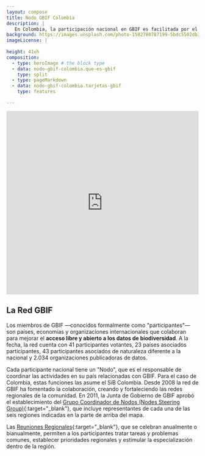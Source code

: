 ```yaml
---
layout: compose
title: Nodo GBIF Colombia
description: |
   En Colombia, la participación nacional en GBIF es facilitada por el SiB Colombia como representante del país desde el año 2003.
background: https://images.unsplash.com/photo-1502780787199-5bdc5502db3f?ixlib=rb-4.0.3&ixid=MnwxMjA3fDB8MHxwaG90by1wYWdlfHx8fGVufDB8fHx8&auto=format&fit=crop&w=4048&q=80
imageLicense: |
   
height: 41vh
composition:
  - type: heroImage # the block type
  - data: nodo-gbif-colombia.que-es-gbif
    type: split
  - type: pageMarkdown
  - data: nodo-gbif-colombia.tarjetas-gbif
    type: features 

---
```


<iframe src="https://player.vimeo.com/video/661945151?h=a15da19daf" width="100%" height="480" frameborder="0" allow="autoplay; fullscreen; picture-in-picture" allowfullscreen></iframe>

## La Red GBIF

Los miembros de GBIF —conocidos formalmente como "participantes"— son países, economías y organizaciones internacionales que colaboran para mejorar el **acceso libre y abierto a los datos de biodiversidad**. A la fecha, la red cuenta con 41 participantes votantes, 23 países asociados participantes, 43 participantes asociados de naturaleza diferente a la nacional y 2.034 organizaciones publicadoras de datos.

Cada participante nacional tiene un "Nodo", que es el responsable de coordinar las actividades en su país relacionadas con GBIF. Para el caso de Colombia, estas funciones las asume el SiB Colombia. Desde 2008 la red de GBIF ha fomentado la colaboración, creando y fortaleciendo las redes regionales de la comunidad. En 2011, la Junta de Gobierno de GBIF aprobó el establecimiento del [Grupo Coordinador de Nodos (Nodes Steering Group)](https://www.gbif.org/es/contact-us/directory?group=nsg){:target="_blank"}, que incluye representantes de cada una de las seis regiones indicadas en la parte de arriba del mapa.

Las [Reuniones Regionales](https://www.gbif.org/es/resource/search?q=regional&contentType=event&_showPastEvents=true){:target="_blank"}, que se celebran anualmente o bianualmente, permiten a los participantes tratar tareas y problemas comunes, establecer prioridades regionales y estimular la especialización dentro de la región.

